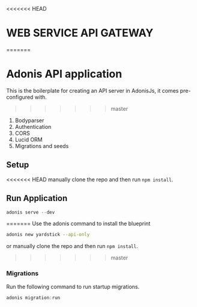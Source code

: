 <<<<<<< HEAD
# WEB SERVICE API GATEWAY
=======
# Adonis API application

This is the boilerplate for creating an API server in AdonisJs, it comes pre-configured with.
>>>>>>> master

1. Bodyparser
2. Authentication
3. CORS
4. Lucid ORM
5. Migrations and seeds

## Setup

<<<<<<< HEAD
 manually clone the repo and then run `npm install`.

## Run Application
```js
adonis serve --dev

```

=======
Use the adonis command to install the blueprint

```bash
adonis new yardstick --api-only
```

or manually clone the repo and then run `npm install`.


>>>>>>> master
### Migrations

Run the following command to run startup migrations.

```js
adonis migration:run
```
